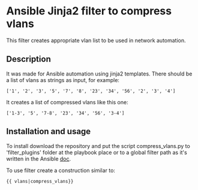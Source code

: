 # Ansible Jinja2 filter to compress vlans
This filter creates appropriate vlan list to be used in network automation.

## Description
It was made for Ansible automation using jinja2 templates.
There should be a list of vlans as strings as input, for example:
```
['1', '2', '3', '5', '7', '8', '23', '34', '56', '2', '3', '4']
```
It creates a list of compressed vlans like this one:
```
['1-3', '5', '7-8', '23', '34', '56', '3-4']
```

## Installation and usage
To install download the repository and put the script compress_vlans.py to 'filter_plugins' folder at the playbook place or to a global filter path as it's written in the Ansible [doc](https://docs.ansible.com/ansible/latest/plugins/filter.html#using-filter-plugins).

To use filter create a construction similar to: 
```
{{ vlans|compress_vlans}}
```
